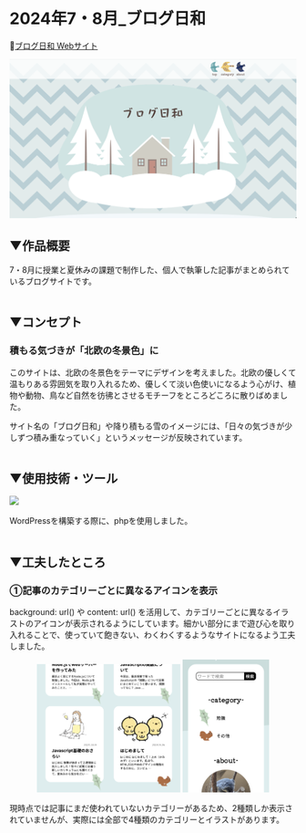 # 2024年7・8月_ブログ日和

🔗[ブログ日和 Webサイト](https://kanade.raindrop.jp/blog/)
<br />


<img src="./images/scleenshot.png">

## ▼作品概要

7・8月に授業と夏休みの課題で制作した、個人で執筆した記事がまとめられているブログサイトです。
<br />
<br />


## ▼コンセプト

### 積もる気づきが「北欧の冬景色」に
このサイトは、北欧の冬景色をテーマにデザインを考えました。北欧の優しくて温もりある雰囲気を取り入れるため、優しくて淡い色使いになるよう心がけ、植物や動物、鳥など自然を彷彿とさせるモチーフをところどころに散りばめました。

サイト名の「ブログ日和」や降り積もる雪のイメージには、「日々の気づきが少しずつ積み重なっていく」というメッセージが反映されています。
<br />
<br />


## ▼使用技術・ツール
![](https://skillicons.dev/icons?i=html,css,js,figma,ps,ai,vscode,wordpress)

WordPressを構築する際に、phpを使用しました。
<br />
<br />


## ▼工夫したところ
### ①記事のカテゴリーごとに異なるアイコンを表示
background: url() や content: url() を活用して、カテゴリーごとに異なるイラストのアイコンが表示されるようにしています。細かい部分にまで遊び心を取り入れることで、使っていて飽きない、わくわくするようなサイトになるよう工夫しました。

<p align="center">
<img src="./images/scleenshot2.png" style="width: 50%;">
<img src="./images/scleenshot3.png" style="width: 30%;">
</p>

現時点では記事にまだ使われていないカテゴリーがあるため、2種類しか表示されていませんが、実際には全部で4種類のカテゴリーとイラストがあります。




